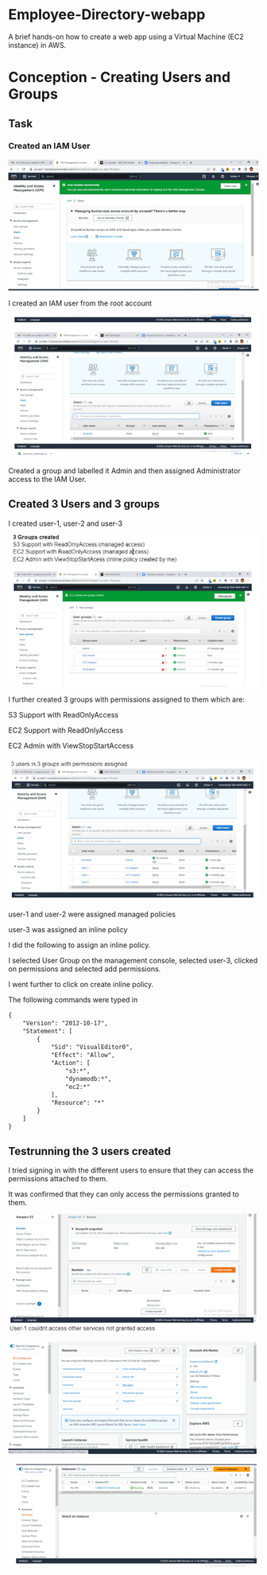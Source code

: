 # Employee-Directory-webapp

A brief hands-on how to create a web app using a Virtual Machine (EC2 instance) in AWS.

# Conception - Creating Users and Groups

## Task

### Created an IAM User

![Image for User created](IAM-user.PNG)

I created an IAM user from the root account 

![IAM User created](IAMUser.PNG)

Created a group and labelled it Admin and then assigned Administrator access to the IAM User.

## Created 3 Users and 3 groups

I created user-1, user-2 and user-3

![3 users and 3 Groups created](User-Groups.PNG)

I further created 3 groups with permissions assigned to them which are:

S3 Support with ReadOnlyAccess

EC2 Support with ReadOnlyAccess

EC2 Admin with ViewStopStartAccess

![Assigned Permissions](Assigned-permissions.PNG)

user-1 and user-2 were assigned managed policies

user-3 was assigned an inline policy

I did the following to assign an inline policy.

I selected User Group on the management console, selected user-3, clicked on permissions and selected add permissions.

I went further to click on create inline policy.

The following commands were typed in

```
{
    "Version": "2012-10-17",
    "Statement": [
        {
            "Sid": "VisualEditor0",
            "Effect": "Allow",
            "Action": [
                "s3:*",
                "dynamodb:*",
                "ec2:*"
            ],
            "Resource": "*"
        }
    ]
}
```

## Testrunning the 3 users created

I tried signing in with the different users to ensure that they can access the permissions attached to them.

It was confirmed that they can only access the permissions granted to them.

![Image of confirmed S3 readonly permissions](User-1-S3-permission.PNG)

![Images of confirmed EC2 Readonly permissions](User-2-EC2-Readonly.PNG)

![Image of confirmed EC2ViewStartStop permission](User-3-ViewstartStop.PNG)


